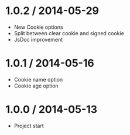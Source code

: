 1.0.2 / 2014-05-29
==================

  * New Cookie options
  * Split between clear cookie and signed cookie
  * JsDoc improvement

1.0.1 / 2014-05-16
==================

  * Cookie name option
  * Cookie age option

1.0.0 / 2014-05-13
==================

  * Project start

